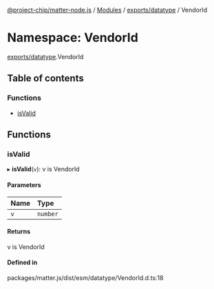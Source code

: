 [@project-chip/matter-node.js](../README.md) / [Modules](../modules.md) / [exports/datatype](exports_datatype.md) / VendorId

# Namespace: VendorId

[exports/datatype](exports_datatype.md).VendorId

## Table of contents

### Functions

- [isValid](exports_datatype.VendorId.md#isvalid)

## Functions

### isValid

▸ **isValid**(`v`): v is VendorId

#### Parameters

| Name | Type |
| :------ | :------ |
| `v` | `number` |

#### Returns

v is VendorId

#### Defined in

packages/matter.js/dist/esm/datatype/VendorId.d.ts:18
